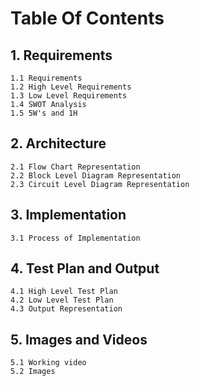 # Table Of Contents

## 1. Requirements
    1.1 Requirements
    1.2 High Level Requirements
    1.3 Low Level Requirements
    1.4 SWOT Analysis
    1.5 5W's and 1H

## 2. Architecture
    2.1 Flow Chart Representation
    2.2 Block Level Diagram Representation
    2.3 Circuit Level Diagram Representation

## 3. Implementation
    3.1 Process of Implementation

## 4. Test Plan and Output
    4.1 High Level Test Plan
    4.2 Low Level Test Plan
    4.3 Output Representation

## 5. Images and Videos
    5.1 Working video
    5.2 Images

